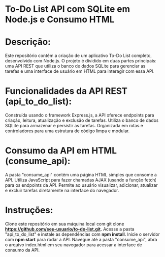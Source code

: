 # To-Do List API com SQLite em Node.js e Consumo HTML

# Descrição:

Este repositório contém a criação de um aplicativo To-Do List completo, desenvolvido com Node.js. O projeto é dividido em duas partes principais: uma API REST que utiliza o banco de dados SQLite para gerenciar as tarefas e uma interface de usuário em HTML para interagir com essa API.

# Funcionalidades da API REST (api_to_do_list):

Construída usando o framework Express.js, a API oferece endpoints para criação, leitura, atualização e exclusão de tarefas.
Utiliza o banco de dados SQLite para armazenar e persistir as tarefas.
Organizada em rotas e controladores para uma estrutura de código limpa e modular.


# Consumo da API em HTML (consume_api):

A pasta "consume_api" contém uma página HTML simples que consome a API.
Utiliza JavaScript para fazer chamadas AJAX (usando a função fetch) para os endpoints da API.
Permite ao usuário visualizar, adicionar, atualizar e excluir tarefas diretamente na interface do navegador.


# Instruções:

Clone este repositório em sua máquina local com git clone **https://github.com/seu-usuario/to-do-list.git.**
Acesse a pasta "api_to_do_list" e instale as dependências com **npm install**. Inicie o servidor com **npm start** para rodar a API.
Navegue até a pasta "consume_api", abra o arquivo index.html em seu navegador para acessar a interface de consumo da API.